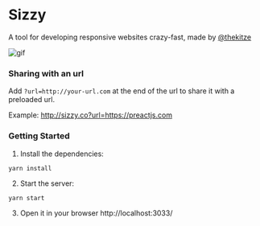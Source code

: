 # Sizzy
A tool for developing responsive websites crazy-fast, made by [@thekitze](http://kitze.io)

![gif](http://i.imgur.com/BtyqVle.gif)

### Sharing with an url
Add ```?url=http://your-url.com``` at the end of the url to share it with a preloaded url.

Example: <a href="http://sizzy.co?url=https://preactjs.com" target="_blank">http://sizzy.co?url=https://preactjs.com</a>

### Getting Started

1. Install the dependencies:
```
yarn install
```

2. Start the server:

```sh
yarn start
```

3. Open it in your browser http://localhost:3033/
